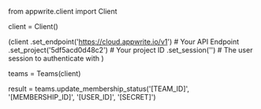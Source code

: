 from appwrite.client import Client

client = Client()

(client
  .set_endpoint('https://cloud.appwrite.io/v1') # Your API Endpoint
  .set_project('5df5acd0d48c2') # Your project ID
  .set_session('') # The user session to authenticate with
)

teams = Teams(client)

result = teams.update_membership_status('[TEAM_ID]', '[MEMBERSHIP_ID]', '[USER_ID]', '[SECRET]')
